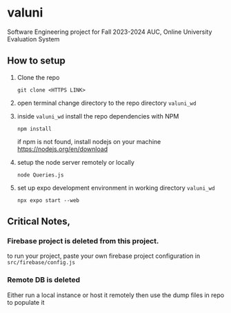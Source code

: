 # valuni
Software Engineering project for Fall 2023-2024 AUC, Online University Evaluation System 

## How to setup 
 1. Clone the repo 
    ``` 
    git clone <HTTPS LINK>
    ``` 
 2. open terminal change directory to the repo directory ``valuni_wd``

 3. inside ``valuni_wd`` install the repo dependencies with NPM
    ```
    npm install
    ```
    if npm is not found, install nodejs on your machine  
    https://nodejs.org/en/download
 4. setup the node server remotely or locally
    ```
    node Queries.js
    ```
 5. set up expo development environment in working directory ``valuni_wd``
    ```  
    npx expo start --web 
    ```
## Critical Notes, 
### Firebase project is deleted from this project.
to run your project, paste your own firebase project configuration in ``src/firebase/config.js``
### Remote DB is deleted
Either run a local instance or host it remotely then use the dump files in repo to populate it
